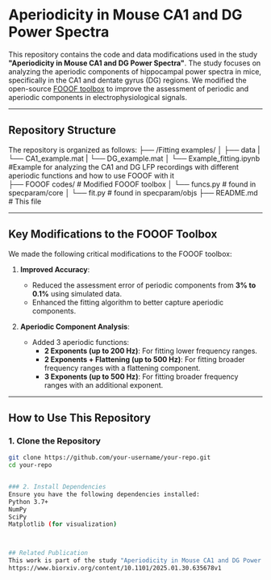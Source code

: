 # Aperiodicity in Mouse CA1 and DG Power Spectra

This repository contains the code and data modifications used in the study **"Aperiodicity in Mouse CA1 and DG Power Spectra"**. The study focuses on analyzing the aperiodic components of hippocampal power spectra in mice, specifically in the CA1 and dentate gyrus (DG) regions. We modified the open-source [FOOOF toolbox](https://github.com/fooof-tools/fooof) to improve the assessment of periodic and aperiodic components in electrophysiological signals.

---

## Repository Structure

The repository is organized as follows:
├── /Fitting examples/
│  ├── data 
|   └── CA1_example.mat
|   └── DG_example.mat
│  └── Example_fitting.ipynb  #Example for analyzing the CA1 and DG LFP recordings with different aperiodic functions and how to use FOOOF with it  
├── FOOOF codes/ # Modified FOOOF toolbox
│  └── funcs.py # found in specparam/core
│  └── fit.py # found in specparam/objs
├── README.md # This file



---

## Key Modifications to the FOOOF Toolbox

We made the following critical modifications to the FOOOF toolbox:

1. **Improved Accuracy**:
   - Reduced the assessment error of periodic components from **3% to 0.1%** using simulated data.
   - Enhanced the fitting algorithm to better capture aperiodic components.

2. **Aperiodic Component Analysis**:
   - Added 3 aperiodic functions:
     - **2 Exponents (up to 200 Hz)**: For fitting lower frequency ranges.
     - **2 Exponents + Flattening (up to 500 Hz)**: For fitting broader frequency ranges with a flattening component.
     - **3 Exponents (up to 500 Hz)**: For fitting broader frequency ranges with an additional exponent.

---

## How to Use This Repository

### 1. Clone the Repository
```bash
git clone https://github.com/your-username/your-repo.git
cd your-repo


### 2. Install Dependencies
Ensure you have the following dependencies installed:
Python 3.7+
NumPy
SciPy
Matplotlib (for visualization)



## Related Publication
This work is part of the study "Aperiodicity in Mouse CA1 and DG Power Spectra". For more details, refer to the preprint link 
https://www.biorxiv.org/content/10.1101/2025.01.30.635678v1 

